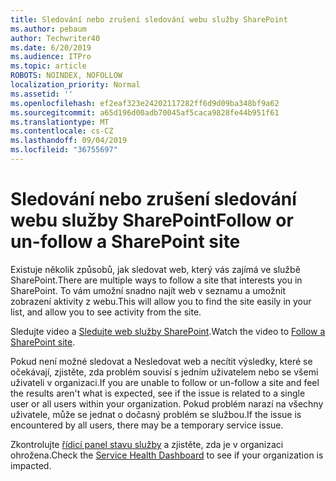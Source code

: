 ```yaml
---
title: Sledování nebo zrušení sledování webu služby SharePoint
ms.author: pebaum
author: Techwriter40
ms.date: 6/20/2019
ms.audience: ITPro
ms.topic: article
ROBOTS: NOINDEX, NOFOLLOW
localization_priority: Normal
ms.assetid: ''
ms.openlocfilehash: ef2eaf323e24202117282ff6d9d09ba348bf9a62
ms.sourcegitcommit: a65d196d00adb70045af5caca9828fe44b951f61
ms.translationtype: MT
ms.contentlocale: cs-CZ
ms.lasthandoff: 09/04/2019
ms.locfileid: "36755697"
---
```

# <a name="follow-or-un-follow-a-sharepoint-site"></a><span data-ttu-id="c30f6-102">Sledování nebo zrušení sledování webu služby SharePoint</span><span class="sxs-lookup"><span data-stu-id="c30f6-102">Follow or un-follow a SharePoint site</span></span>

<span data-ttu-id="c30f6-103">Existuje několik způsobů, jak sledovat web, který vás zajímá ve službě SharePoint.</span><span class="sxs-lookup"><span data-stu-id="c30f6-103">There are multiple ways to follow a site that interests you in SharePoint.</span></span> <span data-ttu-id="c30f6-104">To vám umožní snadno najít web v seznamu a umožnit zobrazení aktivity z webu.</span><span class="sxs-lookup"><span data-stu-id="c30f6-104">This will allow you to find the site easily in your list, and allow you to see activity from the site.</span></span> 

<span data-ttu-id="c30f6-105">Sledujte video a [Sledujte web služby SharePoint](https://support.office.com/article/Video-Follow-a-SharePoint-site-33DB6FA5-9528-45D7-BCC7-F9C1FAAACAE0).</span><span class="sxs-lookup"><span data-stu-id="c30f6-105">Watch the video to [Follow a SharePoint site](https://support.office.com/article/Video-Follow-a-SharePoint-site-33DB6FA5-9528-45D7-BCC7-F9C1FAAACAE0).</span></span> 

<span data-ttu-id="c30f6-106">Pokud není možné sledovat a Nesledovat web a necítit výsledky, které se očekávají, zjistěte, zda problém souvisí s jedním uživatelem nebo se všemi uživateli v organizaci.</span><span class="sxs-lookup"><span data-stu-id="c30f6-106">If you are unable to follow or un-follow a site and feel the results aren't what is expected, see if the issue is related to a single user or all users within your organization.</span></span> <span data-ttu-id="c30f6-107">Pokud problém narazí na všechny uživatele, může se jednat o dočasný problém se službou.</span><span class="sxs-lookup"><span data-stu-id="c30f6-107">If the issue is encountered by all users, there may be a temporary service issue.</span></span> 

<span data-ttu-id="c30f6-108">Zkontrolujte [řídicí panel stavu služby](https://admin.microsoft.com/AdminPortal/Home#/servicehealth) a zjistěte, zda je v organizaci ohrožena.</span><span class="sxs-lookup"><span data-stu-id="c30f6-108">Check the [Service Health Dashboard](https://admin.microsoft.com/AdminPortal/Home#/servicehealth) to see if your organization is impacted.</span></span>
